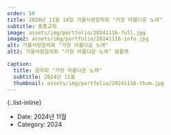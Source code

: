 ```yaml
---
order: 50
title: 2024년 11월 16일 가을사랑음악회 "가장 아름다운 노래"
subtitle: 중흥교회
image: assets/img/portfolio/20241116-full.jpg
image2: assets/img/portfolio/20241116-info.jpg
alt: 가을사랑음악회 "가장 아름다운 노래"
alt2: 가을사랑음악회 "가장 아름다운 노래" 팜플렛

caption:
  title: 음악회 "가장 아름다운 노래"
  subtitle: 2024년 11월
  thumbnail: assets/img/portfolio/20241116-thum.jpg
---
```



{:.list-inline}
- Date: 2024년 11월
- Category: 2024

	